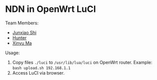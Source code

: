 # NDN in OpenWrt LuCI

Team Members:

* [Junxiao Shi](https://yoursunny.com)
* [Hunter](https://github.com/jdellaverson19)
* [Xinyu Ma](https://github.com/zjkmxy)

Usage:

1. Copy files `./luci` to `/usr/lib/lua/luci` on OpenWrt router.
   Example: `bash upload.sh 192.168.1.1`
2. Access LuCI via browser.
